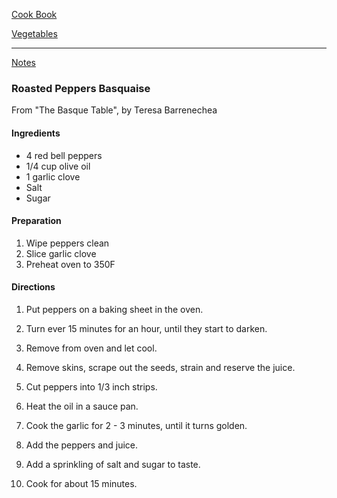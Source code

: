 [Cook Book](https://github.com/vmsmith/CookBook/blob/master/README.md)  

[Vegetables](https://github.com/vmsmith/CookBook/blob/master/vegetables.md)  

-----  

[Notes](https://github.com/vmsmith/CookBook/blob/master/notes.md)

### Roasted Peppers Basquaise   
From "The Basque Table", by Teresa Barrenechea 

#### Ingredients 

* 4 red bell peppers  
* 1/4 cup olive oil  
* 1 garlic clove  
* Salt  
* Sugar  

#### Preparation  

1. Wipe peppers clean 
2. Slice garlic clove 
3. Preheat oven to 350F 

#### Directions 

1. Put peppers on a baking sheet in the oven.  

2. Turn ever 15 minutes for an hour, until they start to darken.  

3. Remove from oven and let cool.

4. Remove skins, scrape out the seeds, strain and reserve the juice.  

5. Cut peppers into 1/3 inch strips.   

6. Heat the oil in a sauce pan. 

7. Cook the garlic for 2 - 3 minutes, until it turns golden.   

8. Add the peppers and juice.   

9. Add a sprinkling of salt and sugar to taste.   

10. Cook for about 15 minutes. 
